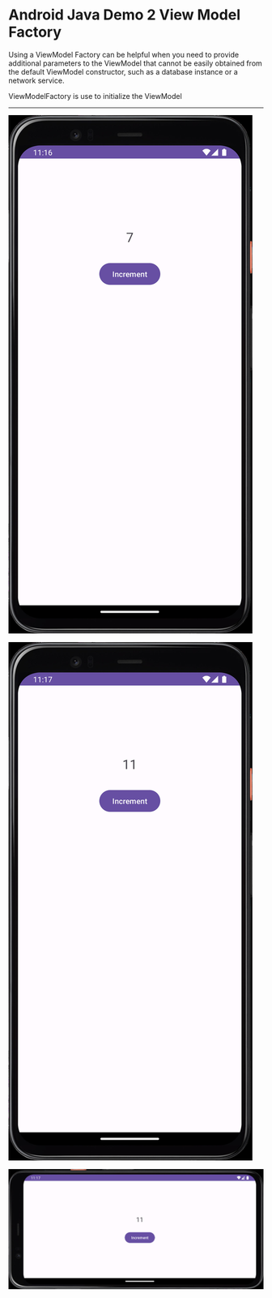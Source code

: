 # Android Java Demo 2 View Model Factory

Using a ViewModel Factory can be helpful when you need to provide additional parameters to the ViewModel that cannot be easily obtained from the default ViewModel constructor, such as a database instance or a network service.

ViewModelFactory is use to initialize the ViewModel

----

[![Vaibhav Mojidra - 1.jpeg](https://raw.githubusercontent.com/VaibhavMojidra/Android-Java---Demo-2-View-Model-Factory/master/screenshots/1.jpeg "Vaibhav Mojidra")](https://vaibhavmojidra.github.io/site/)

[![Vaibhav Mojidra - 2.jpeg](https://raw.githubusercontent.com/VaibhavMojidra/Android-Java---Demo-2-View-Model-Factory/master/screenshots/2.jpeg "Vaibhav Mojidra")](https://vaibhavmojidra.github.io/site/)

[![Vaibhav Mojidra - 3.jpeg](https://raw.githubusercontent.com/VaibhavMojidra/Android-Java---Demo-2-View-Model-Factory/master/screenshots/3.jpeg "Vaibhav Mojidra")](https://vaibhavmojidra.github.io/site/)